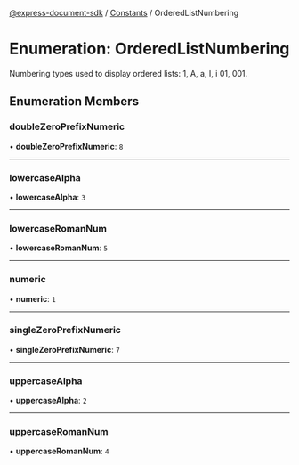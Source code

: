 [@express-document-sdk](../../../overview.md) / [Constants](../overview.md) / OrderedListNumbering

# Enumeration: OrderedListNumbering

Numbering types used to display ordered lists: 1, A, a, I, i 01, 001.

## Enumeration Members

### doubleZeroPrefixNumeric

• **doubleZeroPrefixNumeric**: `8`

---

### lowercaseAlpha

• **lowercaseAlpha**: `3`

---

### lowercaseRomanNum

• **lowercaseRomanNum**: `5`

---

### numeric

• **numeric**: `1`

---

### singleZeroPrefixNumeric

• **singleZeroPrefixNumeric**: `7`

---

### uppercaseAlpha

• **uppercaseAlpha**: `2`

---

### uppercaseRomanNum

• **uppercaseRomanNum**: `4`
